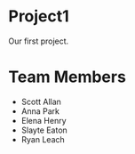 # Project1

Our first project. 
# Team Members
  * Scott Allan
  * Anna Park
  * Elena Henry
  * Slayte Eaton
  * Ryan Leach

